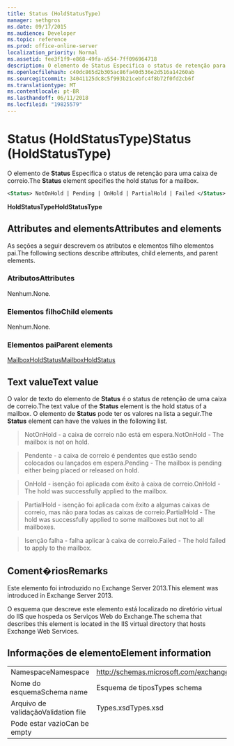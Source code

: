 ```yaml
---
title: Status (HoldStatusType)
manager: sethgros
ms.date: 09/17/2015
ms.audience: Developer
ms.topic: reference
ms.prod: office-online-server
localization_priority: Normal
ms.assetid: fee3f1f9-e868-49fa-a554-7ff096964718
description: O elemento de Status Especifica o status de retenção para uma caixa de correio.
ms.openlocfilehash: c40dc865d2b305ac86fa40d536e2d516a14260ab
ms.sourcegitcommit: 34041125dc8c5f993b21cebfc4f8b72f0fd2cb6f
ms.translationtype: MT
ms.contentlocale: pt-BR
ms.lasthandoff: 06/11/2018
ms.locfileid: "19825579"
---
```

# <a name="status-holdstatustype"></a><span data-ttu-id="3e17b-103">Status (HoldStatusType)</span><span class="sxs-lookup"><span data-stu-id="3e17b-103">Status (HoldStatusType)</span></span>

<span data-ttu-id="3e17b-104">O elemento de **Status** Especifica o status de retenção para uma caixa de correio.</span><span class="sxs-lookup"><span data-stu-id="3e17b-104">The **Status** element specifies the hold status for a mailbox.</span></span> 
  
```XML
<Status> NotOnHold | Pending | OnHold | PartialHold | Failed </Status>
```

 <span data-ttu-id="3e17b-105">**HoldStatusType**</span><span class="sxs-lookup"><span data-stu-id="3e17b-105">**HoldStatusType**</span></span>
## <a name="attributes-and-elements"></a><span data-ttu-id="3e17b-106">Attributes and elements</span><span class="sxs-lookup"><span data-stu-id="3e17b-106">Attributes and elements</span></span>

<span data-ttu-id="3e17b-107">As seções a seguir descrevem os atributos e elementos filho elementos pai.</span><span class="sxs-lookup"><span data-stu-id="3e17b-107">The following sections describe attributes, child elements, and parent elements.</span></span>
  
### <a name="attributes"></a><span data-ttu-id="3e17b-108">Atributos</span><span class="sxs-lookup"><span data-stu-id="3e17b-108">Attributes</span></span>

<span data-ttu-id="3e17b-109">Nenhum.</span><span class="sxs-lookup"><span data-stu-id="3e17b-109">None.</span></span>
  
### <a name="child-elements"></a><span data-ttu-id="3e17b-110">Elementos filho</span><span class="sxs-lookup"><span data-stu-id="3e17b-110">Child elements</span></span>

<span data-ttu-id="3e17b-111">Nenhum.</span><span class="sxs-lookup"><span data-stu-id="3e17b-111">None.</span></span>
  
### <a name="parent-elements"></a><span data-ttu-id="3e17b-112">Elementos pai</span><span class="sxs-lookup"><span data-stu-id="3e17b-112">Parent elements</span></span>

[<span data-ttu-id="3e17b-113">MailboxHoldStatus</span><span class="sxs-lookup"><span data-stu-id="3e17b-113">MailboxHoldStatus</span></span>](mailboxholdstatus.md)
  
## <a name="text-value"></a><span data-ttu-id="3e17b-114">Text value</span><span class="sxs-lookup"><span data-stu-id="3e17b-114">Text value</span></span>

<span data-ttu-id="3e17b-115">O valor de texto do elemento de **Status** é o status de retenção de uma caixa de correio.</span><span class="sxs-lookup"><span data-stu-id="3e17b-115">The text value of the **Status** element is the hold status of a mailbox.</span></span> <span data-ttu-id="3e17b-116">O elemento de **Status** pode ter os valores na lista a seguir.</span><span class="sxs-lookup"><span data-stu-id="3e17b-116">The **Status** element can have the values in the following list.</span></span> 
  
> <span data-ttu-id="3e17b-117">NotOnHold - a caixa de correio não está em espera.</span><span class="sxs-lookup"><span data-stu-id="3e17b-117">NotOnHold - The mailbox is not on hold.</span></span>
    
> <span data-ttu-id="3e17b-118">Pendente - a caixa de correio é pendentes que estão sendo colocados ou lançados em espera.</span><span class="sxs-lookup"><span data-stu-id="3e17b-118">Pending - The mailbox is pending either being placed or released on hold.</span></span> 
    
> <span data-ttu-id="3e17b-119">OnHold - isenção foi aplicada com êxito à caixa de correio.</span><span class="sxs-lookup"><span data-stu-id="3e17b-119">OnHold - The hold was successfully applied to the mailbox.</span></span> 
    
> <span data-ttu-id="3e17b-120">PartialHold - isenção foi aplicada com êxito a algumas caixas de correio, mas não para todas as caixas de correio.</span><span class="sxs-lookup"><span data-stu-id="3e17b-120">PartialHold - The hold was successfully applied to some mailboxes but not to all mailboxes.</span></span>
    
> <span data-ttu-id="3e17b-121">Isenção falha - falha aplicar à caixa de correio.</span><span class="sxs-lookup"><span data-stu-id="3e17b-121">Failed - The hold failed to apply to the mailbox.</span></span>
    
## <a name="remarks"></a><span data-ttu-id="3e17b-122">Coment�rios</span><span class="sxs-lookup"><span data-stu-id="3e17b-122">Remarks</span></span>

<span data-ttu-id="3e17b-123">Este elemento foi introduzido no Exchange Server 2013.</span><span class="sxs-lookup"><span data-stu-id="3e17b-123">This element was introduced in Exchange Server 2013.</span></span>
  
<span data-ttu-id="3e17b-124">O esquema que descreve este elemento está localizado no diretório virtual do IIS que hospeda os Serviços Web do Exchange.</span><span class="sxs-lookup"><span data-stu-id="3e17b-124">The schema that describes this element is located in the IIS virtual directory that hosts Exchange Web Services.</span></span>
  
## <a name="element-information"></a><span data-ttu-id="3e17b-125">Informações de elemento</span><span class="sxs-lookup"><span data-stu-id="3e17b-125">Element information</span></span>

|||
|:-----|:-----|
|<span data-ttu-id="3e17b-126">Namespace</span><span class="sxs-lookup"><span data-stu-id="3e17b-126">Namespace</span></span>  <br/> |http://schemas.microsoft.com/exchange/services/2006/types  <br/> |
|<span data-ttu-id="3e17b-127">Nome do esquema</span><span class="sxs-lookup"><span data-stu-id="3e17b-127">Schema name</span></span>  <br/> |<span data-ttu-id="3e17b-128">Esquema de tipos</span><span class="sxs-lookup"><span data-stu-id="3e17b-128">Types schema</span></span>  <br/> |
|<span data-ttu-id="3e17b-129">Arquivo de validação</span><span class="sxs-lookup"><span data-stu-id="3e17b-129">Validation file</span></span>  <br/> |<span data-ttu-id="3e17b-130">Types.xsd</span><span class="sxs-lookup"><span data-stu-id="3e17b-130">Types.xsd</span></span>  <br/> |
|<span data-ttu-id="3e17b-131">Pode estar vazio</span><span class="sxs-lookup"><span data-stu-id="3e17b-131">Can be empty</span></span>  <br/> ||
   

